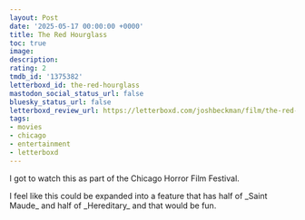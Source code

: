 ```yaml
---
layout: Post
date: '2025-05-17 00:00:00 +0000'
title: The Red Hourglass
toc: true
image:
description:
rating: 2
tmdb_id: '1375382'
letterboxd_id: the-red-hourglass
mastodon_social_status_url: false
bluesky_status_url: false
letterboxd_review_url: https://letterboxd.com/joshbeckman/film/the-red-hourglass/
tags:
- movies
- chicago
- entertainment
- letterboxd
---
```


 <p>I got to watch this as part of the Chicago Horror Film Festival.</p><p>I feel like this could be expanded into a feature that has half of _Saint Maude_ and half of _Hereditary_ and that would be fun.</p> 
